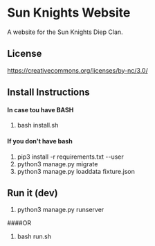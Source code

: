 
# Sun Knights Website
A website for the Sun Knights Diep Clan.


## License
https://creativecommons.org/licenses/by-nc/3.0/

## Install Instructions

#### In case tou have BASH
  1. bash install.sh

#### If you don't have bash
  1. pip3 install -r requirements.txt --user
  2. python3 manage.py migrate
  3. python3 manage.py loaddata fixture.json
  
  
## Run it (dev)
  1. python3 manage.py runserver
  
####OR
  1. bash run.sh
